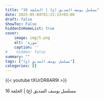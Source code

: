 ```yaml
---
title: "مسلسل يوسف الصديق (ع) | الحلقة 16"
date: 2025-05-04T01:21:13+03:00
draft: false
ShowToc: False
hiddenInHomeList: true
cover:
    image: img/5.png
    alt: 'صورة'
    caption: ''
#    hidden: false
summary: ""
tags: ["مسلسل يوسف الصديق (ع)"]
categories: []
---
```


{{< youtube tXUrDR8AR9I >}}  
 <br>
مسلسل يوسف الصديق (ع) | الحلقة 16
